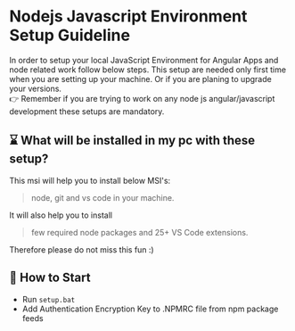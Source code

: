 # Nodejs Javascript Environment Setup Guideline

In order to setup your local JavaScript Environment for Angular Apps and node related work follow below steps.
This setup are needed only first time when you are setting up your machine. Or if you are planing to upgrade your versions.  
👉 Remember if you are trying to work on any node js angular/javascript development these setups are mandatory.

## ⌛ What will be installed in my pc with these setup?

This msi will help you to install below MSI's:

> node, git and vs code in your machine.

It will also help you to install

> few required node packages and 25+ VS Code extensions.

Therefore please do not miss this fun :)

## 🏃 How to Start

-   Run `setup.bat`
-   Add Authentication Encryption Key to .NPMRC file from npm package feeds

